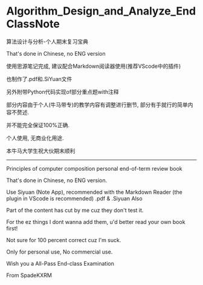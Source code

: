 # Algorithm_Design_and_Analyze_EndClassNote
算法设计与分析-个人期末复习宝典

That's done in Chinese, no ENG version

使用思源笔记完成, 建议配合Markdown阅读器使用(推荐VScode中的插件)

也制作了.pdf和.SiYuan文件

另外附带Python代码实现of部分重点题with注释

部分内容由于个人(牛马带专)的教学内容有调整进行删节, 部分有手就行的简单内容不赘述.

并不能完全保证100%正确.

个人使用, 无商业化用途.

本牛马大学生祝大伙期末顺利

---

Principles of computer composition personal end-of-term review book

That's done in Chinese, no ENG version.

Use Siyuan (Note App), recommended with the Markdown Reader (the plugin in VScode is recommended)
.pdf & .Siyuan Also

Part of the content has cut by me cuz they don't test it.

For the ez things I dont wanna add them, u'd better read your own book first!

Not sure for 100 percent correct cuz I'm suck.

Only for personal use, No commercial use.

Wish you a All-Pass End-class Examination

From SpadeKXRM
